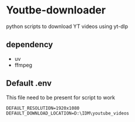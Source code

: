 # Youtbe-downloader
python scripts to download YT videos using yt-dlp 
## dependency
- uv
- ffmpeg
## Default .env
This file need to be present for script to work
```env
DEFAULT_RESOLUTION=1920x1080
DEFAULT_DOWNLOAD_LOCATION=D:\IDM\youtube_videos
```